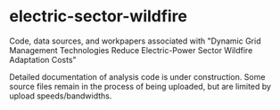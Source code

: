 # electric-sector-wildfire
Code, data sources, and workpapers associated with "Dynamic Grid Management Technologies Reduce Electric-Power Sector Wildfire Adaptation Costs"

Detailed documentation of analysis code is under construction. Some source files remain in the process of being uploaded, but are limited by upload speeds/bandwidths.
